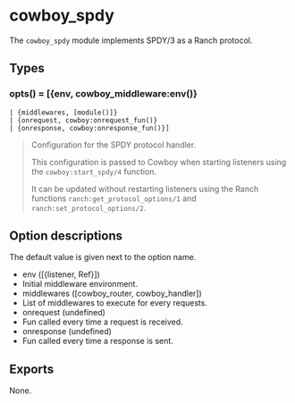 cowboy_spdy
===========

The `cowboy_spdy` module implements SPDY/3 as a Ranch protocol.

Types
-----

### opts() = [{env, cowboy_middleware:env()}
	| {middlewares, [module()]}
	| {onrequest, cowboy:onrequest_fun()}
	| {onresponse, cowboy:onresponse_fun()}]

> Configuration for the SPDY protocol handler.
>
> This configuration is passed to Cowboy when starting listeners
> using the `cowboy:start_spdy/4` function.
>
> It can be updated without restarting listeners using the
> Ranch functions `ranch:get_protocol_options/1` and
> `ranch:set_protocol_options/2`.

Option descriptions
-------------------

The default value is given next to the option name.

 -  env ([{listener, Ref}])
   -  Initial middleware environment.
 -  middlewares ([cowboy_router, cowboy_handler])
   -  List of middlewares to execute for every requests.
 -  onrequest (undefined)
   -  Fun called every time a request is received.
 -  onresponse (undefined)
   -  Fun called every time a response is sent.

Exports
-------

None.
